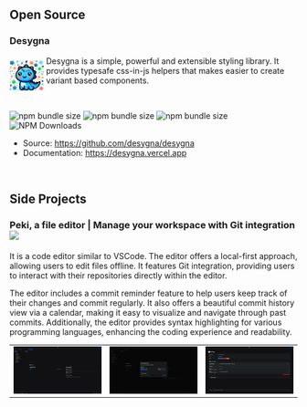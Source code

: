 ## Open Source

### Desygna

<img src="img/desygna_icon.png" align="left" width="60px" style="margin-right: 4px; margin-top: 4px;"/>

Desygna is a simple, powerful and extensible styling library.
It provides typesafe css-in-js helpers that makes easier to create variant based components.

<br />

![npm bundle size](https://img.shields.io/npm/v/@desygna/desygna?color=cb3837&logo=npm&logoColor=cb3837&labelColor=f5c4c4) ![npm bundle size](https://img.shields.io/npm/l/@desygna/desygna?color=6f00ff&labelColor=dcc2fc) ![npm bundle size](https://img.shields.io/bundlephobia/min/@desygna/desygna?color=2962ff&labelColor=b1c5fc) ![NPM Downloads](https://img.shields.io/npm/d18m/@desygna/desygna?color=03a303&labelColor=c0fcc0)

- Source: https://github.com/desygna/desygna
- Documentation: https://desygna.vercel.app

<p>&nbsp;</p>

## Side Projects

### Peki, a file editor | Manage your workspace with Git integration <img src="https://img.shields.io/badge/WIP-2962ff" height="18px" />

It is a code editor similar to VSCode. The editor offers a local-first approach, allowing users to edit files offline. It features Git integration, providing users to interact with their repositories directly within the editor.

The editor includes a commit reminder feature to help users keep track of their changes and commit regularly. It also offers a beautiful commit history view via a calendar, making it easy to visualize and navigate through past commits. Additionally, the editor provides syntax highlighting for various programming languages, enhancing the coding experience and readability.

|                             |                             |                             |
| :-------------------------: | :-------------------------: | :-------------------------: |
| ![alt text](img/peki_1.png) | ![alt text](img/peki_2.png) | ![alt text](img/peki_3.png) |
